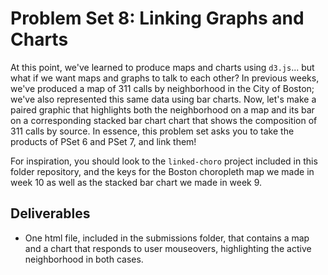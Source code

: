 # Problem Set 8: Linking Graphs and Charts

At this point, we've learned to produce maps and charts using `d3.js`... but what if we want maps and graphs to talk to each other? In previous weeks, we've produced a map of 311 calls by neighborhood in the City of Boston; we've also represented this same data using bar charts. Now, let's make a paired graphic that highlights both the neighborhood on a map and its bar on a corresponding stacked bar chart chart that shows the composition of 311 calls by source. In essence, this problem set asks you to take the products of PSet 6 and PSet 7, and link them!

For inspiration, you should look to the `linked-choro` project included in this folder repository, and the keys for the Boston choropleth map we made in week 10 as well as the stacked bar chart we made in week 9.

## Deliverables

+ One html file, included in the submissions folder, that contains a map and a chart that responds to user mouseovers, highlighting the active neighborhood in both cases. 
